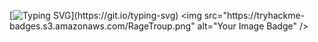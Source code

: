 [![Typing SVG](https://readme-typing-svg.demolab.com/?lines=Welcome+to+Francesco's+corner.;)](https://git.io/typing-svg)
<img src="https://tryhackme-badges.s3.amazonaws.com/RageTroup.png" alt="Your Image Badge" />
